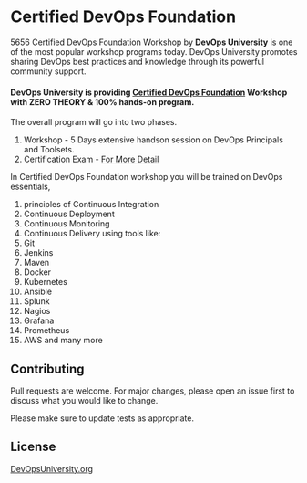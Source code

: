 # Certified DevOps Foundation
5656
Certified DevOps Foundation Workshop by **DevOps University** is one of the most popular workshop programs today. DevOps University promotes sharing DevOps best practices and knowledge through its powerful community support.

#### DevOps University is providing [Certified DevOps Foundation](https://www.devopsuniversity.org/workshop-on-certified-devops-foundation/) Workshop with ZERO THEORY & 100% hands-on program.

The overall program will go into two phases.
 
1. Workshop - 5 Days extensive handson session on DevOps Principals and Toolsets.
2. Certification Exam - [For More Detail](https://www.devopsuniversity.org/certified-devops-foundation/)

In Certified DevOps Foundation workshop you will be trained on DevOps essentials, 
1. principles of Continuous Integration
2. Continuous Deployment
3. Continuous Monitoring
4. Continuous Delivery using tools like:
5. Git
6. Jenkins
7. Maven
8. Docker
9. Kubernetes
10. Ansible
11. Splunk
12. Nagios
13. Grafana
14. Prometheus
15. AWS and many more


## Contributing
Pull requests are welcome. For major changes, please open an issue first to discuss what you would like to change.

Please make sure to update tests as appropriate.

## License
[DevOpsUniversity.org](https://DevOpsUniversity.org/)
